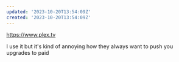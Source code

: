 ```yaml
---
updated: '2023-10-20T13:54:09Z'
created: '2023-10-20T13:54:09Z'
---
```

https://www.plex.tv

I use it but it's kind of annoying how they always want to push you upgrades to paid